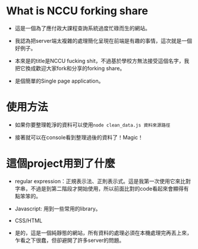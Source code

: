 # What is NCCU forking share

- 這是一個為了應付政大課程查詢系統過度忙碌而生的網站。

- 我認為把server端太複雜的處理簡化呈現在前端是有趣的事情，這次就是一個好例子。

- 本來是的title是NCCU fucking shit，不過基於學校方無法接受這個名字，我把它換成歡迎大家fork和分享的forking share。

- 是個簡單的Single page application。

# 使用方法

- 如果你要整理乾淨的資料可以使用`node clean_data.js 資料來源路徑`

- 接著就可以在console看到整理過後的資料了！Magic！



# 這個project用到了什麼

- regular expression：正規表示法、正則表示式。這是我第一次使用它來比對字串，不過是到第二階段才開始使用，所以前面比對的code看起來會顯得有點笨笨的。

- Javascript: 用到一些常用的library。

- CSS/HTML

- 是的，這是一個純靜態的網站，所有資料的處理必須在本機處理完再丟上來，乍看之下很蠢，但卻避開了許多server的問題。